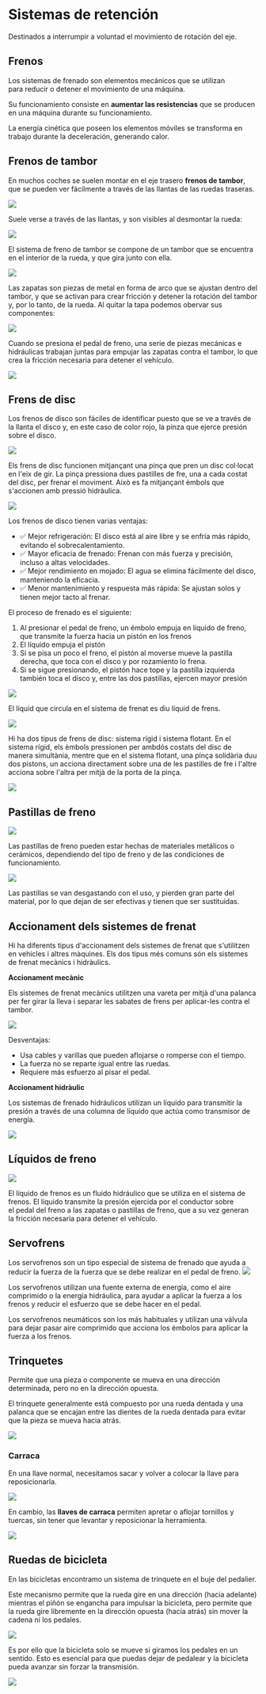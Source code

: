 # Sistemas de retención

Destinados a interrumpir a voluntad el movimiento de rotación del eje.

## Frenos

Los sistemas de frenado son elementos mecánicos que se utilizan para reducir o detener el movimiento de una máquina.

Su funcionamiento consiste en **aumentar las resistencias** que se producen en una máquina durante su funcionamiento.

La energía cinética que poseen los elementos móviles se transforma en trabajo durante la deceleración, generando calor.

## Frenos de tambor

En muchos coches se suelen montar en el eje trasero **frenos de tambor**, que se pueden ver fácilmente a través de las llantas de las ruedas traseras.

![](img/2025-05-18-19-15-02.png)

Suele verse a través de las llantas, y son visibles al desmontar la rueda:

![](img/2025-05-18-19-15-37.png)

El sistema de freno de tambor se compone de un tambor que se encuentra en el interior de la rueda, y que gira junto con ella.

<img src="media/image45.jpg" id="image45">

Las zapatas son piezas de metal en forma de arco que se ajustan dentro del tambor, y que se activan para crear fricción y detener la rotación del tambor y, por lo tanto, de la rueda.
Al quitar la tapa podemos obervar sus componentes:

![](img/2025-05-18-19-16-30.png)

Cuando se presiona el pedal de freno, una serie de piezas mecánicas e hidráulicas trabajan juntas para empujar las zapatas contra el tambor, lo que crea la fricción necesaria para detener el vehículo.

<img src="media/image46.gif" id="image46">

## Frens de disc

Los frenos de disco son fáciles de identificar puesto que se ve a través de la llanta el disco y, en este caso de
color rojo, la pinza que ejerce presión sobre el disco.

<img src="media/image51.png" id="image51">

Els frens de disc funcionen mitjançant una pinça que pren un disc col·locat en l'eix de gir. La pinça pressiona dues pastilles de fre, una a cada costat del disc, per frenar el moviment. Això es fa mitjançant èmbols que s'accionen amb pressió hidràulica.

<img src="media/image47.jpg" id="image47">

Los frenos de disco tienen varias ventajas:

- ✅ Mejor refrigeración: El disco está al aire libre y se enfría más rápido, evitando el sobrecalentamiento.
- ✅ Mayor eficacia de frenado: Frenan con más fuerza y precisión, incluso a altas velocidades.
- ✅ Mejor rendimiento en mojado: El agua se elimina fácilmente del disco, manteniendo la eficacia.
- ✅ Menor mantenimiento y respuesta más rápida: Se ajustan solos y tienen mejor tacto al frenar.

El proceso de frenado es el siguiente:

1. Al presionar el pedal de freno, un émbolo empuja en líquido de freno, que transmite la fuerza hacia un pistón en los frenos
2. El líquido empuja el pistón
3. Si se pisa un poco el freno, el pistón al moverse mueve la pastilla derecha, que toca con el disco y por rozamiento lo frena.
4. Si se sigue presionando, el pistón hace tope y la pastilla izquierda también toca el disco y, entre las dos pastillas, ejercen mayor presión

![](img/frenado.gif)

El líquid que circula en el sistema de frenat es diu líquid de frens.

<img src="media/image49.png" id="image49">

Hi ha dos tipus de frens de disc: sistema rígid i sistema flotant. En el sistema rígid, els èmbols pressionen per ambdós costats del disc de manera simultània, mentre que en el sistema flotant, una pinça solidària duu dos pistons, un acciona directament sobre una de les pastilles de fre i l'altre acciona sobre l'altra per mitjà de la porta de la pinça.

<img src="media/image50.png" id="image50">

## Pastillas de freno

![](img/2025-05-16-09-19-25.png)

Las pastillas de freno pueden estar hechas de materiales metálicos o cerámicos, dependiendo del tipo de freno y de las condiciones de funcionamiento.

<img src="media/image44.jpg" id="image44">

Las pastillas se van desgastando con el uso, y pierden gran parte del material, por lo que dejan de ser efectivas y tienen que ser sustituidas.

## Accionament dels sistemes de frenat

Hi ha diferents tipus d'accionament dels sistemes de frenat que s'utilitzen en vehicles i altres màquines. Els dos tipus més comuns són els sistemes de frenat mecànics i hidràulics.

**Accionament mecànic**

Els sistemes de frenat mecànics utilitzen una vareta per mitjà d'una palanca per fer girar la lleva i separar les sabates de frens per aplicar-les contra el tambor.

![](img/2025-05-16-09-20-36.png)

Desventajas:

- Usa cables y varillas que pueden aflojarse o romperse con el tiempo.
- La fuerza no se reparte igual entre las ruedas.
- Requiere más esfuerzo al pisar el pedal.

**Accionament hidràulic**

Los sistemas de frenado hidráulicos utilizan un líquido para transmitir la presión a través de una columna de líquido que actúa como transmisor de energía.

<img src="media/image52.gif" id="image52">

## Líquidos de freno

<img src="media/image53.png" id="image53">

El líquido de frenos es un fluido hidráulico que se utiliza en el sistema de frenos. El líquido transmite la presión ejercida por el conductor sobre el pedal del freno a las zapatas o pastillas de freno, que a su vez generan la fricción necesaria para detener el vehículo.

## Servofrens

Los servofrenos son un tipo especial de sistema de frenado que ayuda a reducir la fuerza de la fuerza que se debe realizar en el pedal de freno. <img src="media/image54.jpg" id="image54">

Los servofrenos utilizan una fuente externa de energía, como el aire comprimido o la energía hidráulica, para ayudar a aplicar la fuerza a los frenos y reducir el esfuerzo que se debe hacer en el pedal.

Los servofrenos neumáticos son los más habituales y utilizan una válvula para dejar pasar aire comprimido que acciona los émbolos para aplicar la fuerza a los frenos.

## Trinquetes

Permite que una pieza o componente se mueva en una dirección determinada, pero no en la dirección opuesta.

El trinquete generalmente está compuesto por una rueda dentada y una palanca que se encajan entre las dientes de la rueda dentada para evitar que la pieza se mueva hacia atrás.

![](img/2025-05-16-09-23-26.png)

### Carraca

En una llave normal, necesitamos sacar y volver a colocar la llave
para reposicionarla.

![](img/2025-05-16-09-25-18.png)

En cambio, las **llaves de carraca** permiten apretar o aflojar tornillos
y tuercas, sin tener que levantar y reposicionar la herramienta.

![](img/2023-12-08-15-46-03.png)

## Ruedas de bicicleta

En las bicicletas encontramo un sistema de trinquete en el buje
del pedalier.

Este mecanismo permite que la rueda gire en una dirección
(hacia adelante) mientras el piñón se engancha para impulsar
la bicicleta, pero permite que la rueda gire libremente en la
dirección opuesta (hacia atrás) sin mover la cadena ni los pedales.

![](img/2023-12-08-15-47-08.png)

Es por ello que la bicicleta solo se mueve si giramos los pedales
en un sentido. Esto es esencial para que puedas dejar de pedalear y la bicicleta pueda avanzar sin forzar la transmisión.

![](img/2023-12-08-15-47-03.png)
